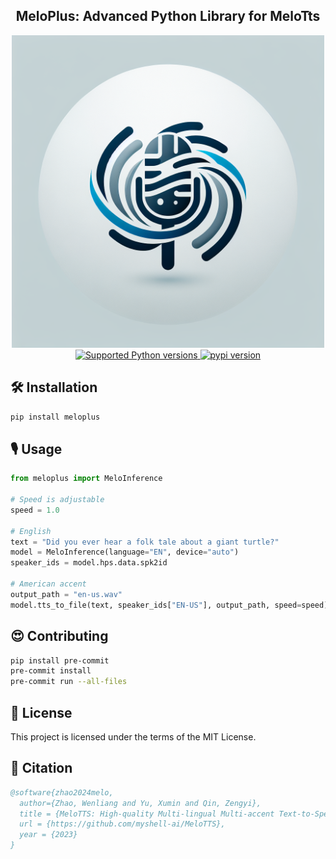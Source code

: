 <div align="center">
<h2>
    MeloPlus: Advanced Python Library for MeloTts
</h2>
<div>
    <img width="500" alt="teaser" src="doc/logo.png">
</div>
<div>
    <a href="https://pypi.org/project/meloplus" target="_blank">
        <img src="https://img.shields.io/pypi/pyversions/meloplus.svg?color=%2334D058" alt="Supported Python versions">
    </a>
    <a href="https://badge.fury.io/py/meloplus"><img src="https://badge.fury.io/py/meloplus.svg" alt="pypi version"></a>
</div>
</div>

## 🛠️ Installation

```bash
pip install meloplus
```

## 🎙️ Usage

```python
from meloplus import MeloInference

# Speed is adjustable
speed = 1.0

# English
text = "Did you ever hear a folk tale about a giant turtle?"
model = MeloInference(language="EN", device="auto")
speaker_ids = model.hps.data.spk2id

# American accent
output_path = "en-us.wav"
model.tts_to_file(text, speaker_ids["EN-US"], output_path, speed=speed)
```

## 😍 Contributing

```bash
pip install pre-commit
pre-commit install
pre-commit run --all-files
```

## 📜 License

This project is licensed under the terms of the MIT License.

## 🤗 Citation

```bibtex
@software{zhao2024melo,
  author={Zhao, Wenliang and Yu, Xumin and Qin, Zengyi},
  title = {MeloTTS: High-quality Multi-lingual Multi-accent Text-to-Speech},
  url = {https://github.com/myshell-ai/MeloTTS},
  year = {2023}
}
```
